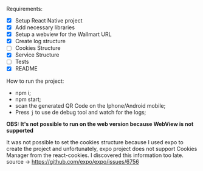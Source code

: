 Requirements:

- [x] Setup React Native project
- [x] Add necessary libraries
- [x] Setup a webview for the Wallmart URL 
- [x] Create log structure
- [ ] Cookies Structure
- [X] Service Structure
- [ ] Tests
- [x] README

How to run the project:
 - npm i;
 - npm start;
 - scan the  generated QR Code on the Iphone/Android mobile;
 - Press `j` to use de debug tool and watch for the logs;

 **OBS: It's not possible to run on the web version because WebView is not supported**

 It was not possible to set the cookies structure because I used expo to create the project and unfortunately, expo project does not support Cookies Manager from the react-cookies. I discovered this information too late.
 source -> https://github.com/expo/expo/issues/6756 